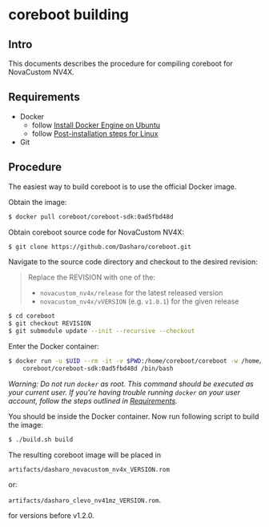 # coreboot building

## Intro

This documents describes the procedure for compiling coreboot for NovaCustom NV4X.

## Requirements

- Docker
    + follow [Install Docker Engine on Ubuntu](https://docs.docker.com/engine/install/ubuntu/)
    + follow [Post-installation steps for Linux](https://docs.docker.com/engine/install/linux-postinstall/)
- Git

## Procedure

The easiest way to build coreboot is to use the official Docker image.

Obtain the image:

```bash
$ docker pull coreboot/coreboot-sdk:0ad5fbd48d
```

Obtain coreboot source code for NovaCustom NV4X:

```bash
$ git clone https://github.com/Dasharo/coreboot.git
```

Navigate to the source code directory and checkout to the desired revision:

> Replace the REVISION with one of the:
> - `novacustom_nv4x/release` for the latest released version
> - `novacustom_nv4x/vVERSION` (e.g. `v1.0.1`) for the given release

```bash
$ cd coreboot
$ git checkout REVISION
$ git submodule update --init --recursive --checkout
```

Enter the Docker container:

```bash
$ docker run -u $UID --rm -it -v $PWD:/home/coreboot/coreboot -w /home/coreboot/coreboot \
    coreboot/coreboot-sdk:0ad5fbd48d /bin/bash
```

_Warning: Do not run `docker` as root. This command should be executed as your
current user. If you're having trouble running `docker` on your user account,
follow the steps outlined in [Requirements](#requirements)._

You should be inside the Docker container. Now run following script to build
the image:

```bash
$ ./build.sh build
```

The resulting coreboot image will be placed in

`artifacts/dasharo_novacustom_nv4x_VERSION.rom`

or:

`artifacts/dasharo_clevo_nv41mz_VERSION.rom`.

for versions before v1.2.0.
